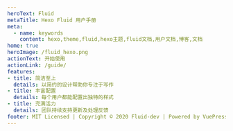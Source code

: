 ```yaml
---
heroText: Fluid
metaTitle: Hexo Fluid 用户手册
meta:
  - name: keywords
    content: hexo,theme,fluid,hexo主题,fluid文档,用户文档,博客,文档
home: true
heroImage: /fluid_hexo.png
actionText: 开始使用
actionLink: /guide/
features:
- title: 简洁至上
  details: 以简约的设计帮助你专注于写作
- title: 丰富配置
  details: 每个用户都能配置出独特的样式
- title: 充满活力
  details: 团队持续支持更新及处理反馈
footer: MIT Licensed | Copyright © 2020 Fluid-dev | Powered by VuePress
---
```

